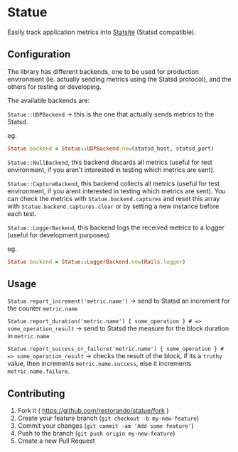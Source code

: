 # Statue

Easily track application metrics into [Statsite](https://github.com/armon/statsite) (Statsd compatible).

## Configuration

The library has different backends, one to be used for production environment (ie. actually
 sending metrics using the Statsd protocol), and the others for testing or developing.

The available backends are:

`Statue::UDPBackend` -> this is the one that actually sends metrics to the Statsd.

eg.
```ruby
Statue.backend = Statue::UDPBackend.new(statsd_host, statsd_port)
```

`Statue::NullBackend`, this backend discards all metrics (useful for test environment, if you
aren't interested in testing which metrics are sent).

`Statue::CaptureBackend`, this backend collects all metrics (useful for test environment, if you
arent interested in testing which metrics are sent). You can check the metrics with `Statue.backend.captures`
and reset this array with `Statue.backend.captures.clear` or by setting a new instance before each test.

`Statue::LoggerBackend`, this backend logs the received metrics to a logger (useful for development purposes)

eg.
```ruby
Statue.backend = Statue::LoggerBackend.new(Rails.logger)
```

## Usage

`Statue.report_increment('metric.name')` -> send to Statsd an increment for the counter `metric.name`

`Statue.report_duration('metric.name') { some_operation } # => some_operation_result` -> send to Statsd the measure for the block duration in `metric.name`

`Statue.report_success_or_failure('metric.name') { some_operation } # => some_operation_result` -> checks the result of the block, if its a `truthy` value, then increments `metric.name.success`, else it increments `metric.name.failure`.


## Contributing

1. Fork it ( https://github.com/restorando/statue/fork )
2. Create your feature branch (`git checkout -b my-new-feature`)
3. Commit your changes (`git commit -am 'Add some feature'`)
4. Push to the branch (`git push origin my-new-feature`)
5. Create a new Pull Request
